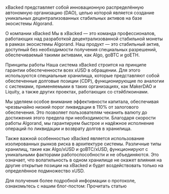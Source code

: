 xBacked представляет собой инновационную распределённую автономную организацию (DAO), целью которой является создание уникальных децентрализованных стабильных активов на базе экосистемы Algorand.

О компании xBacked
Мы в xBacked — это команда профессионалов, работающих над разработкой децентрализованной стабильной монеты в рамках экосистемы Algorand. Наш продукт — это стабильный актив, доступный без необходимости получения специальных разрешений, обеспечиваемый такими активами, как Algo, goBTC и goETH.

Принципы работы
Наша система xBacked строится на принципе гарантии обеспеченности всех xUSD в обращении. Для этого используются специальные хранилища, которые представляют собой обеспеченные долговые позиции (CDP), функционирующие по аналогии с системами, применяемыми в таких организациях, как MakerDAO и Liquity, а также других проектах, работающих со стэйблкоинами.

Мы уделяем особое внимание эффективности капитала, обеспечивая чрезвычайно низкий порог ликвидации в 110% от залогового обеспечения. Это позволяет пользователям чеканить валюту до достижения этого предела при необходимости. Благодаря скорости работы Algorand, мы гарантируем быстрое и надёжное исполнение операций по ликвидации и возврату долгов в хранилища.

Также важной особенностью xBacked является использование изолированных рынков риска в архитектуре системы. Различные типы хранилищ, такие как Algo/xUSD и goBTC/xUSD, функционируют с уникальными факторами работоспособности и не объединяются. Это означает, что волатильность в одном хранилище не окажет влияния на другие открытые позиции на xBacked и будет воздействовать только на определённое подмножество xUSD.

Для получения более подробной информации о протоколе, ознакомьтесь с нашим блог-постом: Прочитать статью
